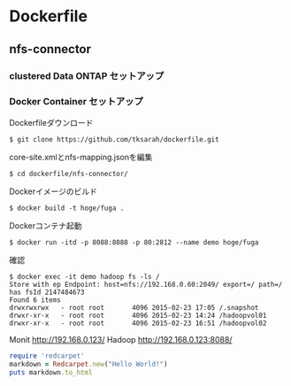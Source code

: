 # Dockerfile
## nfs-connector
### clustered Data ONTAP セットアップ
### Docker Container セットアップ

Dockerfileダウンロード

`$ git clone https://github.com/tksarah/dockerfile.git`


core-site.xmlとnfs-mapping.jsonを編集

`$ cd dockerfile/nfs-connector/`

Dockerイメージのビルド

`$ docker build -t hoge/fuga .`

Dockerコンテナ起動

`$ docker run -itd -p 8088:8088 -p 80:2812 --name demo hoge/fuga`

確認
```
$ docker exec -it demo hadoop fs -ls /
Store with ep Endpoint: host=nfs://192.168.0.60:2049/ export=/ path=/ has fsId 2147484673
Found 6 items
drwxrwxrwx   - root root       4096 2015-02-23 17:05 /.snapshot
drwxr-xr-x   - root root       4096 2015-02-23 14:24 /hadoopvol01
drwxr-xr-x   - root root       4096 2015-02-23 16:51 /hadoopvol02
```

Monit
 http://192.168.0.123/
Hadoop
 http://192.168.0.123:8088/

```ruby
require 'redcarpet'
markdown = Redcarpet.new("Hello World!")
puts markdown.to_html
```
